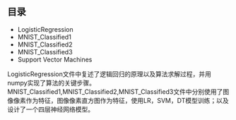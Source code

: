 
## 目录
- LogisticRegression
- MNIST_Classified1
- MNIST_Classified2
- MNIST_Classified3
- Support Vector Machines

LogisticRegression文件中复述了逻辑回归的原理以及算法求解过程，并用numpy实现了算法的关键步骤。
MNIST_Classified1,MNIST_Classified2,MNIST_Classified3文件中分别使用了图像像素作为特征，图像像素直方图作为特征，使用LR，SVM，DT模型训练；以及设计了一个四层神经网络模型。